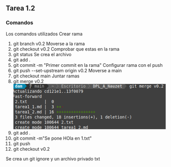 ## Tarea 1.2
### Comandos
Los comandos utilizados
Crear rama
1. git branch v0.2
Moverse a la rama
2. git checkout v0.2
Comprobar que estas en la rama
3. git status
Se crea el archivo
4. git add .
5. git commit -m "Primer commit en la rama"
Configurar rama con el push
6. git push --set-upstream origin v0.2
Moverse a main
7. git checkout main
Juntar ramas
8. git merge v0.2
![](/Fotos/4.png)
9. git add .
10. git commit -m"Se pone HOla en 1.txt"
11. git push
12. git checkout v0.2

Se crea un git ignore y un archivo privado txt
